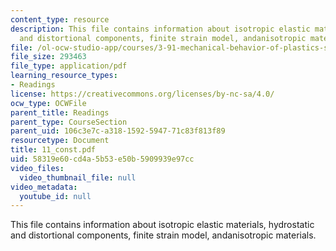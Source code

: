 ```yaml
---
content_type: resource
description: This file contains information about isotropic elastic materials, hydrostatic
  and distortional components, finite strain model, andanisotropic materials.
file: /ol-ocw-studio-app/courses/3-91-mechanical-behavior-of-plastics-spring-2007/58319e60cd4a5b53e50b5909939e97cc_11_const.pdf
file_size: 293463
file_type: application/pdf
learning_resource_types:
- Readings
license: https://creativecommons.org/licenses/by-nc-sa/4.0/
ocw_type: OCWFile
parent_title: Readings
parent_type: CourseSection
parent_uid: 106c3e7c-a318-1592-5947-71c83f813f89
resourcetype: Document
title: 11_const.pdf
uid: 58319e60-cd4a-5b53-e50b-5909939e97cc
video_files:
  video_thumbnail_file: null
video_metadata:
  youtube_id: null
---
```

This file contains information about isotropic elastic materials, hydrostatic and distortional components, finite strain model, andanisotropic materials.